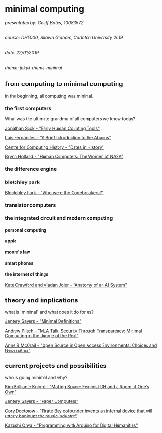 # minimal computing
###### presentated by: Geoff Bates, 10086572
###### course: DH5000, Shawn Graham, Carleton University 2019
###### date: 22/01/2019
###### theme: jekyll-theme-minimal

## from computing to minimal computing
in the beginning, all computing was minimal.
### the first computers
What was the ultimate grandma of all computers we know today?

[Jonathan Sack - "Early Human Counting Tools"](https://mathtimeline.weebly.com/early-human-counting-tools.html)

[Luis Fernandes - "A Brief Introduction to the Abacus"](https://www.ee.ryerson.ca/~elf/abacus/intro.html)

[Centre for Computing History - "Dates in History"](http://www.computinghistory.org.uk/cgi/computing-timeline.pl)

[Brynn Holland - "Human Computers: The Women of NASA"](https://www.history.com/news/human-computers-women-at-nasa)

### the difference engine
### bletchley park

[Blectchley Park - "Who were the Codebreakers?"](https://bletchleypark.org.uk/our-story/bletchley-park-people/who-were-the-codebreakers)
### transistor computers
### the integrated circuit and modern computing
#### personal computing
#### apple
#### moore's law
#### smart phones
#### the internet of things
[Kate Crawford and Vladan Joler - "Anatomy of an AI System"](https://anatomyof.ai/)

## theory and implications
what is 'minimal' and what does it do for us?

[Jentery Sayers - "Minimal Definitions"](http://go-dh.github.io/mincomp/thoughts/2016/10/02/minimal-definitions/)

[Andrew Pilsch - "MLA Talk: Security Through Transparency: Minimal Computing in the Jungle of the Real"](https://andrew.pilsch.com/blog/2018/01/05/minimal-computing/)

[Anne B McGrail - "Open Source in Open Access Environments: Choices and Necessities"](https://go-dh.github.io/mincomp/thoughts/2017/02/17/mcgrail-choices/)

## current projects and possibilities
who is going minimal and why?

[Kim Brilliante Knight - "Making Space: Feminist DH and a Room of One's Own"](https://go-dh.github.io/mincomp/thoughts/2017/02/18/knight-makingspace/)

[Jentery Sayers - "Paper Computers"](https://jentery.github.io/508v4/)

[Cory Doctorow - "Pirate Bay cofounder invents an infernal device that will utterly bankrupt the music industry"](https://boingboing.net/2015/12/22/pirate-bay-cofounder-invents-a.html)

[Kazushi Ohya - "Programming with Arduino for Digital Humanities"](http://journalofdigitalhumanities.org/2-3/programming-with-arduino-for-digital-humanities/)
